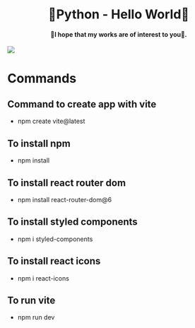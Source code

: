 <h1 align="center">🐍Python - Hello World🐍</h1>
<h4 align="center">🫧I hope that my works are of interest to you🫧. </h4>

![](https://drive.google.com/file/d/1uuUFLrqJoNDldZcUOSoLb3QTYNarvGA8/view?usp=share_link])

# Commands

## Command to create app with vite
- npm create vite@latest

## To install npm
- npm install

## To install react router dom
- npm install react-router-dom@6

## To install styled components
- npm i styled-components

## To install react icons
- npm i react-icons

## To run vite
- npm run dev
